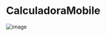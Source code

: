 # CalculadoraMobile

![image](https://user-images.githubusercontent.com/97262055/159105270-33c5cd8d-0fda-401e-9bc1-211b4398d0cf.png)

